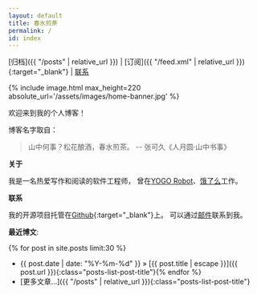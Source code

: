 ```yaml
---
layout: default
title: 春水煎茶
permalink: /
id: index
---
```


[归档]({{ "/posts" | relative_url }}) <span class="nav-divider">|</span>
[订阅]({{ "/feed.xml" | relative_url }}){:target="_blank"} <span class="nav-divider">|</span>
[联系](mailto:hit9@icloud.com)

{% include image.html max_height=220 absolute_url='/assets/images/home-banner.jpg' %}

欢迎来到我的个人博客！

博客名字取自：

> 山中何事？松花酿酒，春水煎茶。
> -- 张可久《人月圆·山中书事》

**关于**

我是一名热爱写作和阅读的软件工程师，
曾在[YOGO Robot](https://www.yogorobot.com)、[饿了么](https://www.ele.me)工作。

**联系**

我的开源项目托管在[Github](https://github.com/hit9){:target="_blank"}上。
可以通过[邮件](mailto:hit9@icloud.com)联系到我。

**最近博文**:

{% for post in site.posts limit:30 %}
* <span class="post-date-container"><span class="posts-list-post-date">{{ post.date | date: "%Y-%m-%d" }}</span> »</span>
  [{{ post.title | escape }}]({{ post.url }}){:class="posts-list-post-title"}{% endfor %}
* [更多文章...]({{ "/posts" | relative_url }}){:class="posts-list-post-title"}
